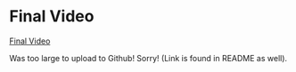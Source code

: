 # Final Video
[Final Video](https://youtu.be/8UulTtOUI4U)

Was too large to upload to Github! Sorry! (Link is found in README as well).
